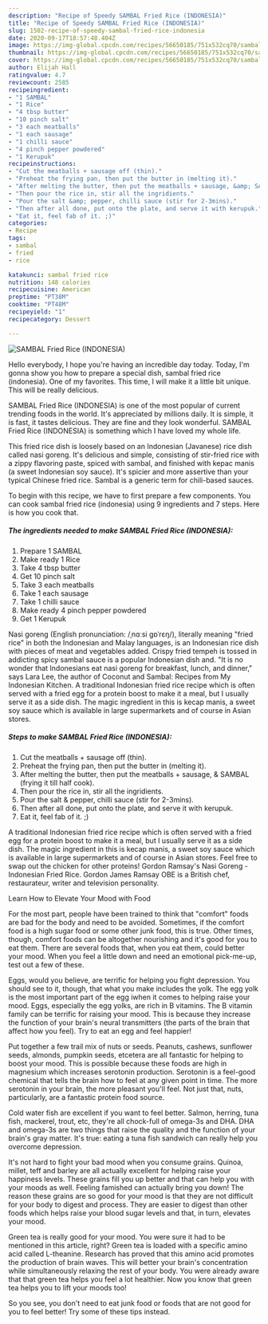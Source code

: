 ```yaml
---
description: "Recipe of Speedy SAMBAL Fried Rice (INDONESIA)"
title: "Recipe of Speedy SAMBAL Fried Rice (INDONESIA)"
slug: 1502-recipe-of-speedy-sambal-fried-rice-indonesia
date: 2020-09-17T18:57:48.404Z
image: https://img-global.cpcdn.com/recipes/56650185/751x532cq70/sambal-fried-rice-indonesia-recipe-main-photo.jpg
thumbnail: https://img-global.cpcdn.com/recipes/56650185/751x532cq70/sambal-fried-rice-indonesia-recipe-main-photo.jpg
cover: https://img-global.cpcdn.com/recipes/56650185/751x532cq70/sambal-fried-rice-indonesia-recipe-main-photo.jpg
author: Elijah Hall
ratingvalue: 4.7
reviewcount: 2585
recipeingredient:
- "1 SAMBAL"
- "1 Rice"
- "4 tbsp butter"
- "10 pinch salt"
- "3 each meatballs"
- "1 each sausage"
- "1 chilli sauce"
- "4 pinch pepper powdered"
- "1 Kerupuk"
recipeinstructions:
- "Cut the meatballs + sausage off (thin)."
- "Preheat the frying pan, then put the butter in (melting it)."
- "After melting the butter, then put the meatballs + sausage, &amp; SAMBAL (frying it till half cook)."
- "Then pour the rice in, stir all the ingridients."
- "Pour the salt &amp; pepper, chilli sauce (stir for 2-3mins)."
- "Then after all done, put onto the plate, and serve it with kerupuk."
- "Eat it, feel fab of it. ;)"
categories:
- Recipe
tags:
- sambal
- fried
- rice

katakunci: sambal fried rice 
nutrition: 148 calories
recipecuisine: American
preptime: "PT38M"
cooktime: "PT48M"
recipeyield: "1"
recipecategory: Dessert

---
```



![SAMBAL Fried Rice (INDONESIA)](https://img-global.cpcdn.com/recipes/56650185/751x532cq70/sambal-fried-rice-indonesia-recipe-main-photo.jpg)

Hello everybody, I hope you're having an incredible day today. Today, I'm gonna show you how to prepare a special dish, sambal fried rice (indonesia). One of my favorites. This time, I will make it a little bit unique. This will be really delicious.

SAMBAL Fried Rice (INDONESIA) is one of the most popular of current trending foods in the world. It's appreciated by millions daily. It is simple, it is fast, it tastes delicious. They are fine and they look wonderful. SAMBAL Fried Rice (INDONESIA) is something which I have loved my whole life.

This fried rice dish is loosely based on an Indonesian (Javanese) rice dish called nasi goreng. It&#39;s delicious and simple, consisting of stir-fried rice with a zippy flavoring paste, spiced with sambal, and finished with kepac manis (a sweet Indonesian soy sauce). It&#39;s spicier and more assertive than your typical Chinese fried rice. Sambal is a generic term for chili-based sauces.


To begin with this recipe, we have to first prepare a few components. You can cook sambal fried rice (indonesia) using 9 ingredients and 7 steps. Here is how you cook that.

<!--inarticleads1-->

##### The ingredients needed to make SAMBAL Fried Rice (INDONESIA):

1. Prepare 1 SAMBAL
1. Make ready 1 Rice
1. Take 4 tbsp butter
1. Get 10 pinch salt
1. Take 3 each meatballs
1. Take 1 each sausage
1. Take 1 chilli sauce
1. Make ready 4 pinch pepper powdered
1. Get 1 Kerupuk


Nasi goreng (English pronunciation: /ˌnɑːsi ɡɒˈrɛŋ/), literally meaning &#34;fried rice&#34; in both the Indonesian and Malay languages, is an Indonesian rice dish with pieces of meat and vegetables added. Crispy fried tempeh is tossed in addicting spicy sambal sauce is a popular Indonesian dish and. &#34;It is no wonder that Indonesians eat nasi goreng for breakfast, lunch, and dinner,&#34; says Lara Lee, the author of Coconut and Sambal: Recipes from My Indonesian Kitchen. A traditional Indonesian fried rice recipe which is often served with a fried egg for a protein boost to make it a meal, but I usually serve it as a side dish. The magic ingredient in this is kecap manis, a sweet soy sauce which is available in large supermarkets and of course in Asian stores. 

<!--inarticleads2-->

##### Steps to make SAMBAL Fried Rice (INDONESIA):

1. Cut the meatballs + sausage off (thin).
1. Preheat the frying pan, then put the butter in (melting it).
1. After melting the butter, then put the meatballs + sausage, &amp; SAMBAL (frying it till half cook).
1. Then pour the rice in, stir all the ingridients.
1. Pour the salt &amp; pepper, chilli sauce (stir for 2-3mins).
1. Then after all done, put onto the plate, and serve it with kerupuk.
1. Eat it, feel fab of it. ;)


A traditional Indonesian fried rice recipe which is often served with a fried egg for a protein boost to make it a meal, but I usually serve it as a side dish. The magic ingredient in this is kecap manis, a sweet soy sauce which is available in large supermarkets and of course in Asian stores. Feel free to swap out the chicken for other proteins! Gordon Ramsay&#39;s Nasi Goreng - Indonesian Fried Rice. Gordon James Ramsay OBE is a British chef, restaurateur, writer and television personality. 

Learn How to Elevate Your Mood with Food


For the most part, people have been trained to think that "comfort" foods are bad for the body and need to be avoided. Sometimes, if the comfort food is a high sugar food or some other junk food, this is true. Other times, though, comfort foods can be altogether nourishing and it's good for you to eat them. There are several foods that, when you eat them, could better your mood. When you feel a little down and need an emotional pick-me-up, test out a few of these.

Eggs, would you believe, are terrific for helping you fight depression. You should see to it, though, that what you make includes the yolk. The egg yolk is the most important part of the egg iwhen it comes to helping raise your mood. Eggs, especially the egg yolks, are rich in B vitamins. The B vitamin family can be terrific for raising your mood. This is because they increase the function of your brain's neural transmitters (the parts of the brain that affect how you feel). Try to eat an egg and feel happier!

Put together a few trail mix of nuts or seeds. Peanuts, cashews, sunflower seeds, almonds, pumpkin seeds, etcetera are all fantastic for helping to boost your mood. This is possible because these foods are high in magnesium which increases serotonin production. Serotonin is a feel-good chemical that tells the brain how to feel at any given point in time. The more serotonin in your brain, the more pleasant you'll feel. Not just that, nuts, particularly, are a fantastic protein food source.

Cold water fish are excellent if you want to feel better. Salmon, herring, tuna fish, mackerel, trout, etc, they're all chock-full of omega-3s and DHA. DHA and omega-3s are two things that raise the quality and the function of your brain's gray matter. It's true: eating a tuna fish sandwich can really help you overcome depression. 

It's not hard to fight your bad mood when you consume grains. Quinoa, millet, teff and barley are all actually excellent for helping raise your happiness levels. These grains fill you up better and that can help you with your moods as well. Feeling famished can actually bring you down! The reason these grains are so good for your mood is that they are not difficult for your body to digest and process. They are easier to digest than other foods which helps raise your blood sugar levels and that, in turn, elevates your mood.

Green tea is really good for your mood. You were sure it had to be mentioned in this article, right? Green tea is loaded with a specific amino acid called L-theanine. Research has proved that this amino acid promotes the production of brain waves. This will better your brain's concentration while simultaneously relaxing the rest of your body. You were already aware that that green tea helps you feel a lot healthier. Now you know that green tea helps you to lift your moods too!

So you see, you don't need to eat junk food or foods that are not good for you to feel better! Try  some  of  these  tips  instead.


